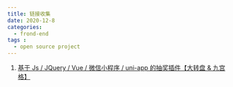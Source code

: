```yaml
---
title: 链接收集
date: 2020-12-8
categories:
  - frond-end
tags :
  - open source project
---
```


1. [基于 Js / JQuery / Vue / 微信小程序 / uni-app 的抽奖插件【大转盘 & 九宫格】](https://100px.net/demo/grid/yyjk.html)